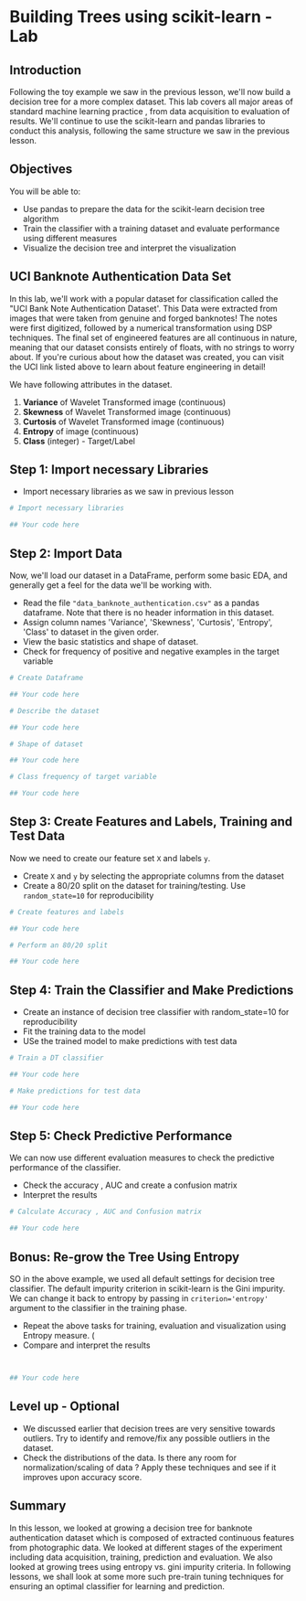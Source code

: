 
# Building Trees using scikit-learn - Lab

## Introduction

Following the toy example we saw in the previous lesson, we'll now build a decision tree for a more complex dataset. This lab covers all major areas of standard machine learning practice , from data acquisition to evaluation of results. We'll continue to use the scikit-learn and pandas libraries to conduct this analysis, following the same structure we saw in the previous lesson.

## Objectives

You will be able to:

- Use pandas to prepare the data for the scikit-learn decision tree algorithm
- Train the classifier with a training dataset and evaluate performance using different measures
- Visualize the decision tree and interpret the visualization

## UCI Banknote Authentication Data Set

In this lab, we'll work with a popular dataset for classification called the "UCI Bank Note Authentication Dataset'. This Data were extracted from images that were taken from genuine and forged banknotes! The notes were first digitized, followed by a numerical transformation using DSP techniques. The final set of engineered features are all continuous in nature, meaning that our dataset consists entirely of floats, with no strings to worry about. If you're curious about how the dataset was created, you can visit the UCI link listed above to learn about feature engineering in detail!

We have following attributes in the dataset. 

1. __Variance__ of Wavelet Transformed image (continuous) 
2. __Skewness__ of Wavelet Transformed image (continuous) 
3. __Curtosis__ of Wavelet Transformed image (continuous) 
4. __Entropy__ of image (continuous) 
5. __Class__ (integer) - Target/Label 

## Step 1: Import necessary Libraries
- Import necessary libraries as we saw in previous lesson


```python
# Import necessary libraries

## Your code here 
```

## Step 2: Import Data

Now, we'll load our dataset in a DataFrame, perform some basic EDA, and generally get a feel for the data we'll be working with.

- Read the file `"data_banknote_authentication.csv"` as a pandas dataframe. Note that there is no header information in this dataset.
- Assign column names 'Variance', 'Skewness', 'Curtosis', 'Entropy', 'Class' to dataset in the given order.
- View the basic statistics and shape of dataset.
- Check for frequency of positive and negative examples in the target variable


```python
# Create Dataframe

## Your code here 
```


```python
# Describe the dataset

## Your code here 
```


```python
# Shape of dataset

## Your code here 
```


```python
# Class frequency of target variable 

## Your code here 
```

## Step 3: Create Features and Labels, Training and Test Data

Now we need to create our feature set `X` and labels `y`. 
- Create `X` and `y` by selecting the appropriate columns from the dataset
- Create a 80/20 split on the dataset for training/testing. Use `random_state=10` for reproducibility


```python
# Create features and labels

## Your code here 
```


```python
# Perform an 80/20 split

## Your code here 
```

## Step 4: Train the Classifier and Make Predictions
- Create an instance of decision tree classifier with random_state=10 for reproducibility
- Fit the training data to the model 
- USe the trained model to make predictions with test data


```python
# Train a DT classifier

## Your code here 
```


```python
# Make predictions for test data

## Your code here 
```

## Step 5: Check Predictive Performance

We can now use different evaluation measures to check the predictive performance of the classifier. 
- Check the accuracy , AUC and create a confusion matrix 
- Interpret the results 


```python
# Calculate Accuracy , AUC and Confusion matrix 

## Your code here 
```

## Bonus: Re-grow the Tree Using Entropy 

SO in the above example, we used all default settings for decision tree classifier. The default impurity criterion in scikit-learn is the Gini impurity. We can change it back to entropy by passing in `criterion='entropy'` argument to the classifier in the training phase. 
- Repeat the above tasks for training, evaluation and visualization using Entropy measure. (
- Compare and interpret the results 


```python


## Your code here 


```

## Level up - Optional 

- We discussed earlier that decision trees are very sensitive towards outliers. Try to identify and remove/fix any possible outliers in the dataset. 
- Check the distributions of the data. Is there any room for normalization/scaling of data ? Apply these techniques and see if it improves upon accuracy score. 

## Summary 

In this lesson, we looked at growing a decision tree for banknote authentication dataset which is composed of extracted continuous features from photographic data. We looked at different stages of the experiment including data acquisition, training, prediction and evaluation. We also looked at growing trees using entropy vs. gini impurity criteria. In following lessons, we shall look at some more such pre-train tuning techniques for ensuring an optimal classifier for learning and prediction.  
